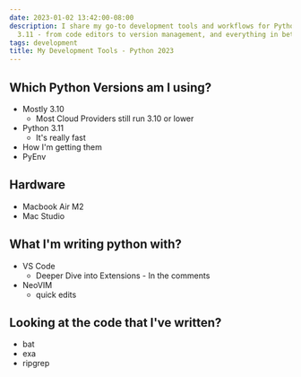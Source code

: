 ```yaml
---
date: 2023-01-02 13:42:00-08:00
description: I share my go-to development tools and workflows for Python 3.10 and
  3.11 - from code editors to version management, and everything in between.
tags: development
title: My Development Tools - Python 2023
---
```


## Which Python Versions am I using?

- Mostly 3.10
  - Most Cloud Providers still run 3.10 or lower
- Python 3.11
  - It's really fast
- How I'm getting them
- PyEnv

## Hardware

- Macbook Air M2
- Mac Studio

## What I'm writing python with?

- VS Code
  - Deeper Dive into Extensions - In the comments
- NeoVIM
  - quick edits

## Looking at the code that I've written?

- bat
- exa
- ripgrep